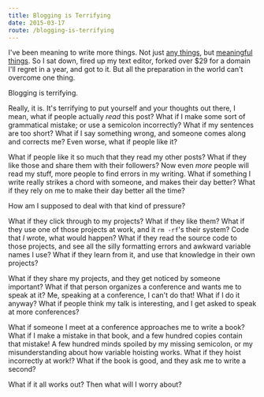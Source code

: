 ```yaml
---
title: Blogging is Terrifying
date: 2015-03-17
route: /blogging-is-terrifying
---
```


I've been meaning to write more things. Not just [any things](https://medium.com/friendship-dot-js), but [meaningful things](https://medium.com/@jdan/my-first-six-weeks-at-khan-academy-19a40bc8136a). So I sat down, fired up my text editor, forked over $29 for a domain I'll regret in a year, and got to it. But all the preparation in the world can't overcome one thing.

Blogging is terrifying.

Really, it is. It's terrifying to put yourself and your thoughts out there, I mean, what if people actually *read* this post? What if I make some sort of grammatical mistake; or use a semicolon incorrectly? What if my sentences are too short? What if I say something wrong, and someone comes along and corrects me? Even worse, what if people like it?

What if people like it so much that they read my other posts? What if they like those and share them with their followers? Now even *more* people will read my stuff, more people to find errors in my writing. What if something I write really strikes a chord with someone, and makes their day better? What if they rely on me to make their day better all the time?

How am I supposed to deal with that kind of pressure?

What if they click through to my projects? What if they like them? What if they use one of those projects at work, and it `rm -rf`'s their system? Code that *I* wrote, what would happen? What if they read the source code to those projects, and see all the silly formatting errors and awkward variable names I use? What if they learn from it, and use that knowledge in their own projects?

What if they share my projects, and they get noticed by someone important? What if that person organizes a conference and wants me to speak at it? Me, speaking at a conference, I can't do that! What if I do it anyway? What if people think my talk is interesting, and I get asked to speak at more conferences?

What if someone I meet at a conference approaches me to write a book? What if I make a mistake in that book, and a few hundred copies contain that mistake! A few hundred minds spoiled by my missing semicolon, or my misunderstanding about how variable hoisting works. What if they hoist incorrectly at work!? What if the book is good, and they ask me to write a second?

What if it all works out? Then what will I worry about?
